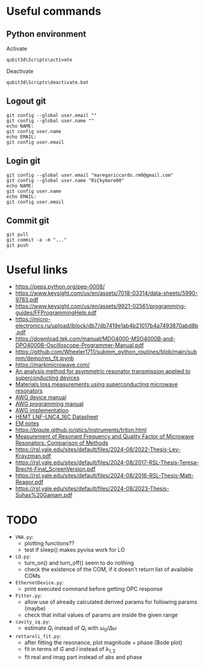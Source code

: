 
# Useful commands

## Python environment
Activate
```shell
qubit3d\Scripts\activate
```
Deactivate
```shell
qubit3d\Scripts\deactivate.bat
```

## Logout git
```shell
git config --global user.email ""  
git config --global user.name ""  
echo NAME:
git config user.name
echo EMAIL:
git config user.email
```

## Login git
```shell
git config --global user.email "maregariccardo.rm0@gmail.com"  
git config --global user.name "RiCkymare00"
echo NAME:
git config user.name
echo EMAIL:
git config user.email
```


## Commit git
```shell
git pull
git commit -a -m "..."
git push
```

# Useful links
- <https://peps.python.org/pep-0008/>
- <https://www.keysight.com/us/en/assets/7018-03314/data-sheets/5990-9783.pdf>
- <https://www.keysight.com/us/en/assets/9921-02561/programming-guides/FFProgrammingHelp.pdf>
- <https://micro-electronics.ru/upload/iblock/db7/db7419e1ab4b21017b4a7493870abd8b.pdf>
- <https://download.tek.com/manual/MDO4000-MSO4000B-and-DPO4000B-Oscilloscope-Programmer-Manual.pdf>
- <https://github.com/Wheeler1711/submm_python_routines/blob/main/submm/demo/res_fit.ipynb>
- <https://markimicrowave.com/>
- [An analysis method for asymmetric resonator transmission applied to superconducting devices](https://arxiv.org/pdf/1108.3117)
- [Materials loss measurements using superconducting microwave resonators](https://arxiv.org/pdf/2006.04718)
- [AWG device manual](https://www.silcon.cz/download/SDG6000X_UserManual.pdf)
- [AWG programming manual](https://tm-co.co.jp/wp/wp-content/uploads/2022/10/SDG_Programming-Guide_PG02-E05C.pdf)
- [AWG implementation](https://github.com/sgoadhouse/awg_scpi/tree/main)
- [HEMT LNF-LNC4_16C Datasheet](https://lownoisefactory.com/wp-content/uploads/2023/03/lnf-lnc4_16c.pdf)
- [EM notes](https://web.archive.org/web/20240225035303/https://www.ece.rutgers.edu/~orfanidi/ewa/ch01.pdf)
- <https://biqute.github.io/qtics/instruments/triton.html>
- [Measurement of Resonant Frequency and Quality Factor of Microwave Resonators: Comparison of Methods](https://www.researchgate.net/publication/1947194_Measurement_of_Resonant_Frequency_and_Quality_Factor_of_Microwave_Resonators_Comparison_of_Methods)
- <https://rsl.yale.edu/sites/default/files/2024-08/2022-Thesis-Lev-Krayzman.pdf>
- <https://rsl.yale.edu/sites/default/files/2024-08/2017-RSL-Thesis-Teresa-Brecht-Final_ScreenVersion.pdf>
- <https://rsl.yale.edu/sites/default/files/2024-08/2016-RSL-Thesis-Matt-Reagor.pdf>
- <https://rsl.yale.edu/sites/default/files/2024-08/2023-Thesis-Suhas%20Ganjam.pdf>

# TODO
- `VNA.py`:
    - plotting functions??
    - test if sleep() makes pyvisa work for LO
- `LO.py`:
    - turn_on() and turn_off() seem to do nothing
    - check the existence of the COM, if it doesn't return list of available COMs
- `EthernetDevice.py`:
    - print executed command before getting OPC response
- `Fitter.py`:
    - allow use of already calculated derived params for following params (maybe)
    - check that initial values of params are inside the given range
- `cavity_iq.py`:
    - estimate $Q_l$ instead of $Q_i$ with $\omega_0 / \Delta \omega$
- `rettaroli_fit.py`:
    - after fitting the resonance, plot magnitude + phase (Bode plot)
    - fit in terms of $G$ and $I$ instead of $k_{1,2}$
    - fit real and imag part instead of abs and phase
